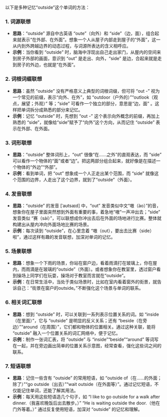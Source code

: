 以下是多种记忆“outside”这个单词的方法：

### 1. 词源联想
 - **思路**：“outside” 源自中古英语 “oute”（向外）和 “side”（边，面），组合起来就表示“在外部、在外面”。想象一个人从屋子内部走到屋子的“外面”，这一从内到外跨越边界的动态过程，与词源所表达的含义相呼应。
 - **示例**：当你看到 “outside” 时，脑海中浮现出自己走出家门，从屋内的空间来到房子外部的画面，意识到 “out” 是走出、向外，“side” 是边，合起来就是走到房子的外边，也就是“在外面”。

### 2. 词根词缀联想
 - **思路**：虽然 “outside” 没有严格意义上典型的词根词缀，但可将 “out -” 视为一个常见的前缀，表示“向外、在外”，如 “outdoor（户外的）”“outlook（观点，展望；外观）” 等；“side” 可看作一个独立的部分，意思是“边，面” 。这样把单词拆分成熟悉的部分来记忆。
 - **示例**：记忆 “outside” 时，先想到 “out -” 这个表示向外概念的前缀，再加上熟悉的 “side”，就像给“side”赋予了“向外”这个方向，从而记住 “outside” 表示在外部、在外面。

### 3. 词形联想
 - **思路**：“outside” 整体词形上，“out” 很像“在……之外”的直观表达，而 “side” 可以看作一个物体的“面”或者“边”。把这两部分组合起来，就好像是在描述一个物体的“外边”“外部”。
 - **示例**：看到单词，把 “out” 想象成一个人正走出某个范围，而 “side” 就像这个范围的边界，人走出了这个边界，就到了“outside”（外面）。

### 4. 发音联想
 - **思路**：“outside” 的发音 [ˈaʊtsaɪd] 中，“out” 发音类似中文“嗷（ào）”的音，想象你在屋子里面突然想到外面有重要的事，着急地“嗷”一声冲出去；“side” 发音类似 “赛（sài）”，可以联想成你冲出去后在外面的场地进行比赛。整体就构建出从屋内冲向外面场地比赛的场景。
 - **示例**：每次读到 “outside”，在心里念着 “嗷（out），要出去比赛（side）啦”，通过这样有趣的发音联想，加深对单词的记忆。

### 5. 场景联想
 - **思路**：想象一个下雨的场景，你站在窗户边，看着雨滴打在玻璃上，你在屋内，而雨滴是在玻璃的“outside”（外面）。或者想象你在教室里，透过窗户看到操场上同学们在玩耍，操场对于教室而言就在“outside”。
 - **示例**：在日常生活中，当处于类似场景时，比如在室内看着窗外的街景，就告诉自己：“街景在窗户的outside。”不断强化这个场景与单词的联系。

### 6. 相关词汇联想
 - **思路**：想到 “outside” 时，可以关联到一系列表示位置关系的词。如 “inside（在里面）”，它与 “outside” 是明显的反义关系；还有 “beside（在旁边）”“around（在周围）”，它们都和物体的位置相关。通过这种关联，能将 “outside” 融入一个位置关系的词汇网络中，便于记忆。
 - **示例**：制作一张词汇表，将 “outside” 与 “inside”“beside”“around” 等词写在一起，并在旁边画出简单的位置关系示意图，经常查看，强化这些词之间的联系。

### 7. 短语联想
 - **思路**：记住一些含有 “outside” 的常用短语，如 “outside of（在……的外面；除了）”“go outside（出去）”“wait outside（在外面等）”。通过记忆短语，不仅能记住单词，还能了解其用法。
 - **示例**：每天用这些短语造几个句子，如 “I like to go outside for a walk after dinner.（我喜欢晚饭后出去散步。）” “He is waiting outside the door.（他在门外等着。）” 通过反复使用短语，加深对 “outside” 的记忆和理解。 